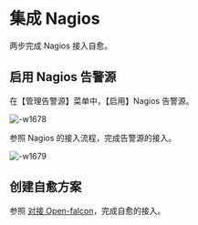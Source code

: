 # 集成 Nagios

两步完成 Nagios 接入自愈。

## 启用 Nagios 告警源

在【管理告警源】菜单中，【启用】Nagios 告警源。

![-w1678](../assets/15681924662592.jpg)

参照 Nagios 的接入流程，完成告警源的接入。

![-w1679](../assets/15681925671561.jpg)

## 创建自愈方案

参照 [对接 Open-falcon](Integrated_Openfalcon.md#Add_FTA)，完成自愈的接入。
